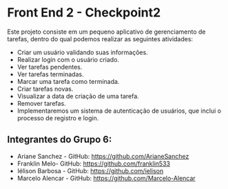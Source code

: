 # Front End 2 - Checkpoint2

Este projeto consiste em um pequeno aplicativo de gerenciamento de tarefas, dentro do qual podemos realizar as seguintes atividades:

- Criar um usuário validando suas informações.
- Realizar login com o usuário criado.
- Ver tarefas pendentes.
- Ver tarefas terminadas.
- Marcar uma tarefa como terminada.
- Criar tarefas novas.
- Visualizar a data de criação de uma tarefa.
- Remover tarefas.
- Implementaremos um sistema de autenticação de usuários, que inclui o processo de registro e login.


## Integrantes do Grupo 6:
- Ariane Sanchez - GitHub: https://github.com/ArianeSanchez
- Franklin Melo- GitHub: https://github.com/franklin533
- Iélison Barbosa - GitHub: https://github.com/ielison
- Marcelo Alencar - GitHub: https://github.com/Marcelo-Alencar